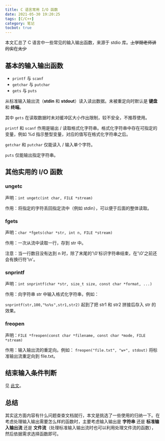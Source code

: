```yaml
---
title: C 语言常用 I/O 函数
date: 2021-05-30 19:20:25
tags: [C/C++]
category: 笔记
tocbot: true
---
```


本文汇总了 C 语言中一些常见的输入输出函数，来源于 stdio 库。~~上学期老师讲的实在太少~~

## 基本的输入输出函数

- `printf` 与 `scanf`
- `getchar` 与 `putchar`
- `gets` 与 `puts`

从标准输入输出流（**stdin** 和 **stdout**）读入读出数据。未被重定向时默认是 **键盘** 和 **终端**。

<!-- more -->

其中 `gets` 在读取数据时未对缓冲区大小作出限制，较不安全，不推荐使用。

`printf` 和 `scanf` 作用是输出 / 读取格式化字符串。格式化字符串中存在可指定的变量，例如 %d 指示整型变量，对应的值写在格式化字符串之后。

`getchar` 和 `putchar` 仅能读入 / 输入单个字符。

`puts` 仅能输出指定字符串。

## 其他实用的 I/O 函数

### ungetc

声明：`int ungetc(int char, FILE *stream)`

作用：将指定的字符丢回指定流中（例如 stdin），可以便于后面的整体读取。

### fgets

声明：`char *fgets(char *str, int n, FILE *stream)`

作用：一次从流中读取一行，存到 str 中。

注意：当一行数目没有达到 n 时，除了末尾的'\0'标识字符串结束，在'\0'之前还会有换行符'\n'。

### snprintf

声明：`int snprintf(char *str, size_t size, const char *format, ...)`

作用：向字符串 str 中输入格式化字符串，例如：

`snprintf(str,100,"%s%s",str1,str2)` 起到了把 str1 和 str2 拼接后存入 str 的效果。

### freopen

声明：`FILE *freopen(const char *filename, const char *mode, FILE *stream)`

作用：输入输出流的重定向。例如：
`freopen("file.txt", "w+", stdout)` 将标准输出流重定向到 file.txt。

## 结束输入条件判断

见 [此文](https://blog.csdn.net/Jaster_wisdom/article/details/81161896)。

## 总结

其实这方面内容有什么问题查查文档就行，本文是挑选了一些使用的归纳一下。在考虑处理输入输出需要怎么样的函数时，主要考虑输入输出是 **字符串** 还是 **标准输入输出流** 还是 **文件流**（处理标准输入输出流时也可以利用处理文件流的函数），然后依据需求选择函数即可。
